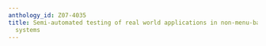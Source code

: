 ```yaml
---
anthology_id: Z07-4035
title: Semi-automated testing of real world applications in non-menu-based dialogue
  systems
---
```

